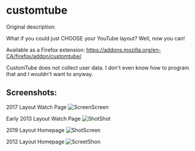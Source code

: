 # customtube
Original description:

What if you could just CHOOSE your YouTube layout? Well, now you can!

Available as a Firefox extension: https://addons.mozilla.org/en-CA/firefox/addon/customtube/

CustomTube does not collect user data. I don't even know how to program that and I wouldn't want to anyway.

Screenshots:
-

2017 Layout Watch Page
![ScreenScreen](https://github.com/lightbeam24/customtube/assets/105595945/965b6933-a59c-425a-b784-cacecf9cee1c)

Early 2013 Layout Watch Page
![ShotShot](https://github.com/lightbeam24/customtube/assets/105595945/e77c54f5-ded7-4692-9431-84c8a5950e90)

2019 Layout Homepage
![ShotScreen](https://github.com/lightbeam24/customtube/assets/105595945/9dc693c5-3b1b-4b4e-a968-f1c5d6275eed)

2012 Layout Homepage
![ScreetShon](https://github.com/lightbeam24/customtube/assets/105595945/4332dd6b-0625-4ba7-a986-aa6e087842c8)
